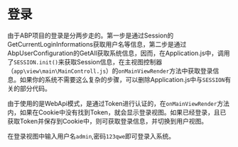 # 登录

由于ABP项目的登录是分两步走的。第一步是通过Session的GetCurrentLoginInformations获取用户名等信息，第二步是通过AbpUserConfiguration的GetAll获取系统信息，因而，在Application.js中，调用了`SESSION.init()`来获取Session信息，在主视图控制器（`app\view\main\MainControll.js`）的`onMainViewRender`方法中获取登录信息。如果你的系统不需要这么复杂的步骤，可以删除Application.js中与`SESSION`有关的部分代码。

由于使用的是WebApi模式，是通过Token进行认证的，在`onMainViewRender`方法内，如果在Cookie中没有找到Token，就会显示登录视图。如果已经登录，且已获取Token并保存到Cookie中，则可获取登录信息，并切换到用户视图。

在登录视图中输入用户名`admin`,密码`123qwe`即可登录入系统。